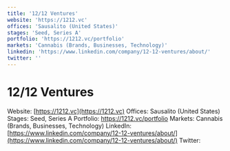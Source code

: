 ```yaml
---
title: '12/12 Ventures'
website: 'https://1212.vc'
offices: 'Sausalito (United States)'
stages: 'Seed, Series A'
portfolio: 'https://1212.vc/portfolio'
markets: 'Cannabis (Brands, Businesses, Technology)'
linkedin: 'https://www.linkedin.com/company/12-12-ventures/about/'
twitter: ''
---
```


# 12/12 Ventures
Website: [https://1212.vc](https://1212.vc)
Offices: Sausalito (United States)
Stages: Seed, Series A
Portfolio: https://1212.vc/portfolio
Markets: Cannabis (Brands, Businesses, Technology)
LinkedIn: [https://www.linkedin.com/company/12-12-ventures/about/](https://www.linkedin.com/company/12-12-ventures/about/)
Twitter: []()
